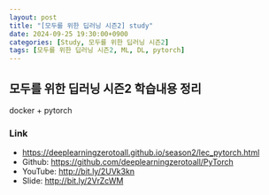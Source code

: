 ```yaml
---
layout: post
title: "[모두를 위한 딥러닝 시즌2] study"
date: 2024-09-25 19:30:00+0900
categories: [Study, 모두를 위한 딥러닝 시즌2]
tags: [모두를 위한 딥러닝 시즌2, ML, DL, pytorch]
---
```


## 모두를 위한 딥러닝 시즌2 학습내용 정리

docker + pytorch 

### Link 
* https://deeplearningzerotoall.github.io/season2/lec_pytorch.html
* Github: https://github.com/deeplearningzerotoall/PyTorch
* YouTube: http://bit.ly/2UVk3kn
* Slide: http://bit.ly/2VrZcWM
